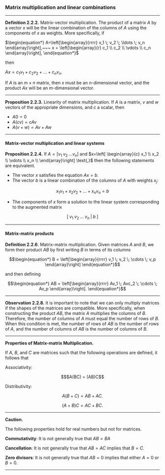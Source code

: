 
### Matrix multiplication and linear combinations

---

**Definition 2.2.2.** Matrix-vector multiplication.  The product of a matrix $A$ by a vector $x$ will be the linear combination of the columns of $A$ using the components of $x$ as weights. More specifically, if
    
$`\begin{equation*}
A=\left[\begin{array}{rrrr}
v_1 \; v_2 \; \ldots \; v_n
\end{array}\right],~~~
x = \left[\begin{array}{r}
c_1 \\ c_2 \\ \vdots \\ c_n \end{array}\right],
\end{equation*}`$
 
then

$`\begin{equation*}
Ax = c_1v_1 + c_2v_2 + \ldots + c_nv_n\text{.}
\end{equation*}`$

If $A$ is an $m \times n$ matrix, then $x$ must be an $n$-dimensional vector, and the product $Ax$ will be an $m$-dimensional vector.

---

**Proposition 2.2.3.** Linearity of matrix multiplication.  If $A$ is a matrix, $v$ and $w$ vectors of the appropriate dimensions, and $c$ a scalar, then

- $`A0 = 0`$
- $`A(cv) = cAv`$
- $`A(v + w) = Av + Aw`$

---

#### Matrix-vector multiplication and linear systems

**Proposition 2.2.4.**  If  $`A=\left[ v_1 \; v_2 \; \ldots v_n \right]`$ and $`x=\left[
\begin{array}{c}
x_1 \\ x_2 \\ \vdots \\ x_n \\
\end{array}\right]
\text{,}`$ then the following statements are equivalent.

- The vector $x$ satisfies the equation $Ax = b$.
- The vector $b$ is a linear combination of the columns of $A$ with weights $x_j$:

$$x_1v_1 + x_2v_2 + \ldots + x_nv_n = b$$

- The components of $x$ form a solution to the linear system corresponding to the augmented matrix
  
```math
\left[ \; v_1 \; v_2 \; \ldots \; v_n \; \vert \; b \; \right]
```

 ---

 #### Matrix-matrix products

**Definition 2.2.6**. Matrix-matrix multiplication.  Given matrices $A$ and $B$, we form their product $AB$ by first writing $B$ in terms of its columns

```math
\begin{equation*}
B = \left[\begin{array}{rrrr}
v_1 \; v_2 \; \cdots \; v_p
\end{array}\right]
\end{equation*}
```
 
and then defining

```math
\begin{equation*}
AB = \left[\begin{array}{rrrr}
Av_1 \; Avc_2 \; \cdots \; Av_p
\end{array}\right].
\end{equation*}
```

---

 **Observation 2.2.8.**  It is important to note that we can only multiply matrices if the shapes of the matrices are compatible. More specifically, when constructing the product $AB$, the matrix $A$ multiplies the columns of $B$. Therefore, the number of columns of $A$ must equal the number of rows of $B$. When this condition is met, the number of rows of $AB$ is the number of rows of $A$, and the number of columns of $AB$ is the number of columns of $B$.

---

**Properties of Matrix-matrix Multiplication.**

If $A$, $B$, and $C$ are matrices such that the following operations are defined, it follows that

Associativity: 

```math
$A(BC) = (AB)C
```

Distributivity:

```math
A(B+C) = AB+AC\text{.}
```
```math
(A+B)C = AC+BC\text{.}
```
---

**Caution.**

The following properties hold for real numbers but not for matrices.

**Commutativity**:  It is not generally true that $AB = BA$

**Cancellation**: It is not generally true that $AB = AC$ implies that $B = C$.

**Zero divisors**: It is not generally true that $AB = 0$ implies that either $A = 0$ or $B = 0$.


 ---
